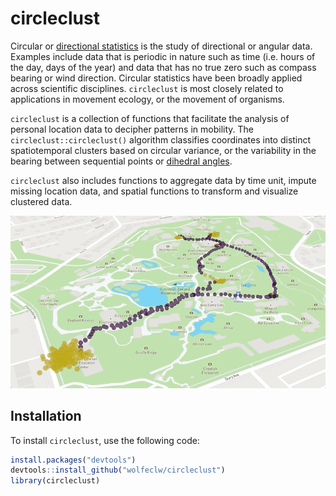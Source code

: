 # circleclust

Circular or [directional statistics](https://en.wikipedia.org/wiki/Directional_statistics) is the study of directional or angular data.  Examples include data that is periodic in nature such as time (i.e. hours of the day, days of the year) and data that has no true zero such as compass bearing or wind direction. Circular statistics have been broadly applied across scientific disciplines. `circleclust` is most closely related to applications in movement ecology, or the movement of organisms.

`circleclust` is a collection of functions that facilitate the analysis of personal location data to decipher patterns in mobility.  The `circleclust::circleclust()` algorithm classifies coordinates into distinct spatiotemporal clusters based on circular variance, or the variability in the bearing between sequential points or [dihedral angles](https://en.wikipedia.org/wiki/Dihedral_angle).

`circleclust` also includes functions to aggregate data by time unit, impute missing location data, and spatial functions to transform and visualize clustered data.

![](zoo_deck.gif)


## Installation

To install `circleclust`, use the following code:

``` r
install.packages("devtools")
devtools::install_github("wolfeclw/circleclust")
library(circleclust)
```

